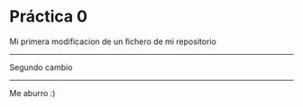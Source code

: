  # Práctica 0

 Mi primera modificacion de 
 un fichero de mi repositorio 

 **************************
 Segundo cambio
 **************************

 Me aburro :)